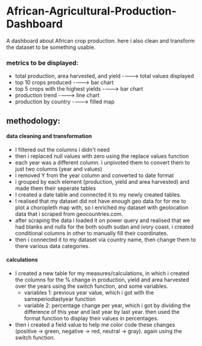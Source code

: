 # African-Agricultural-Production-Dashboard
A dashboard about African crop production. here i also clean and transform the dataset to be something usable.

### metrics to be displayed:
- total production, area harvested, and yield   ----> total values displayed
- top 10 crops produced                         ----> bar chart
- top 5 crops with the highest yields           ----> bar chart
- production trend                              ----> line chart
- production by country                         ----> filled map   

## methodology:
#### data cleaning and transformation
- I filtered out the columns i didn't need
- then i replaced null values with zero using the replace values function
- each year was a different column. i unpivoted them to convert them to just two columns (year and values)
- i removed Y from the year column and converted to date format
- i grouped by each element (production, yield and area harvested) and made them their seperate tables
- I created a date table and connected it to my newly created tables.
- I realised that my dataset did not have enough geo data for for me to plot a choropleth map with, so i enriched my dataset with geolocation data that i scraped from geocountries.com.
- after scraping the data i loaded it on power query and realised that we had blanks and nulls for the both south sudan and ivory coast. i created conditional columns in other to manually fill their coordinates.
- then i connected it to my dataset via country name, then change them to there various data categories.
#### calculations
- I created a new table for my measures/calculations, in which i created the columns for the % change in production, yield and area harvested over the years using the switch function, and some variables.
  - variables 1: previous year value, which i got with the sameperiodlastyear function
  - variable 2: percentage change per year, which i got by dividing the difference of this year and last year by last year. then used the format function to display their values in percentages.
- then i created a field value to help me color code these changes (positive -> green, negative -> red, neutral -> gray). again using the switch function.
